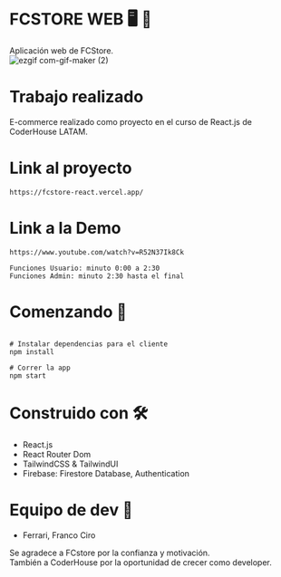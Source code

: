 # FCSTORE WEB 🖥 📱
Aplicación web de FCStore.
<br/>
![ezgif com-gif-maker (2)](https://i.pinimg.com/originals/e4/26/70/e426702edf874b181aced1e2fa5c6cde.gif)

# Trabajo realizado

E-commerce realizado como proyecto en el curso de React.js de CoderHouse LATAM.

# Link al proyecto
```
https://fcstore-react.vercel.app/
```

# Link a la Demo 
```
https://www.youtube.com/watch?v=R52N37Ik8Ck

Funciones Usuario: minuto 0:00 a 2:30
Funciones Admin: minuto 2:30 hasta el final
```

# Comenzando  🚀
```

# Instalar dependencias para el cliente
npm install

# Correr la app
npm start

```
# Construido con 🛠️
- React.js
- React Router Dom
- TailwindCSS & TailwindUI
- Firebase: Firestore Database, Authentication

# Equipo de dev 🎁

- Ferrari, Franco Ciro

Se agradece a FCstore por la confianza y motivación. <br/>
También a CoderHouse por la oportunidad de crecer como developer.



